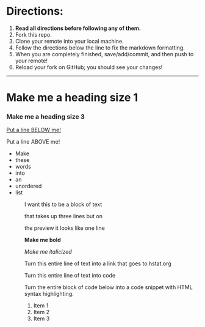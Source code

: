 # Directions:
1. **Read all directions before following any of them.**
2. Fork this repo.
2. Clone your remote into your local machine.
3. Follow the directions below the line to fix the markdown formatting.
4. When you are completely finished, save/add/commit, and then push to your remote!
5. Reload your fork on GitHub; you should see your changes!

---

# Make me a heading size 1
### Make me a heading size 3

<ins>Put a line BELOW me!</ins>



Put a line ABOVE me!

<ul>
<li>Make</li>
<li>these</li>
<li>words</li>
<li>into</li>
<li>an</li>
<li>unordered</li>
<li>list</li>
<ul>
I want this to be a block of text

that takes up three lines but on

the preview it looks like one line

**Make me bold**

_Make me italicized_

Turn this entire line of text into a link that goes to hstat.org

Turn this entire line of text into code

Turn the entire block of code below into a code snippet with HTML syntax highlighting.

<ol>
    <li>Item 1</li>
    <li>Item 2</li>
    <li>Item 3</li>
</ol>